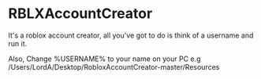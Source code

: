 # RBLXAccountCreator
It's a roblox account creator, all you've got to do is think of a username and run it.

Also, Change %USERNAME% to your name on your PC e.g /Users/LordA/Desktop/RobloxAccountCreator-master/Resources

